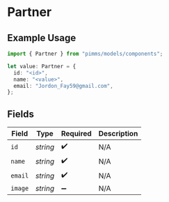 # Partner

## Example Usage

```typescript
import { Partner } from "pimms/models/components";

let value: Partner = {
  id: "<id>",
  name: "<value>",
  email: "Jordon_Fay59@gmail.com",
};
```

## Fields

| Field              | Type               | Required           | Description        |
| ------------------ | ------------------ | ------------------ | ------------------ |
| `id`               | *string*           | :heavy_check_mark: | N/A                |
| `name`             | *string*           | :heavy_check_mark: | N/A                |
| `email`            | *string*           | :heavy_check_mark: | N/A                |
| `image`            | *string*           | :heavy_minus_sign: | N/A                |